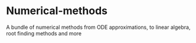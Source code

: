 # Numerical-methods
A bundle of numerical methods from ODE approximations, to linear algebra, root finding methods and more
